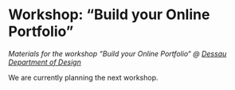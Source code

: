 # Workshop: “Build your Online Portfolio”

_Materials for the workshop “Build your Online Portfolio“ @ [Dessau Department of Design](https://hs-anhalt.de/hochschule-anhalt/design/uebersicht.html)_

We are currently planning the next workshop.
